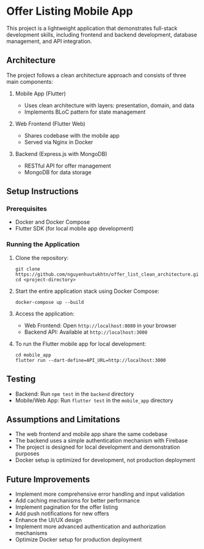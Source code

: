 # Offer Listing Mobile App

This project is a lightweight application that demonstrates full-stack development skills, including frontend and backend development, database management, and API integration.

## Architecture

The project follows a clean architecture approach and consists of three main components:

1. Mobile App (Flutter)
   - Uses clean architecture with layers: presentation, domain, and data
   - Implements BLoC pattern for state management

2. Web Frontend (Flutter Web)
   - Shares codebase with the mobile app
   - Served via Nginx in Docker

3. Backend (Express.js with MongoDB)
   - RESTful API for offer management
   - MongoDB for data storage

## Setup Instructions

### Prerequisites

- Docker and Docker Compose
- Flutter SDK (for local mobile app development)

### Running the Application

1. Clone the repository:
   ```
   git clone https://github.com/nguyenhuutukhtn/offer_list_clean_architecture.git
   cd <project-directory>
   ```

2. Start the entire application stack using Docker Compose:
   ```
   docker-compose up --build
   ```

3. Access the application:
   - Web Frontend: Open `http://localhost:8080` in your browser
   - Backend API: Available at `http://localhost:3000`

4. To run the Flutter mobile app for local development:
   ```
   cd mobile_app
   flutter run --dart-define=API_URL=http://localhost:3000
   ```

## Testing

- Backend: Run `npm test` in the `backend` directory
- Mobile/Web App: Run `flutter test` in the `mobile_app` directory

## Assumptions and Limitations

- The web frontend and mobile app share the same codebase
- The backend uses a simple authentication mechanism with Firebase
- The project is designed for local development and demonstration purposes
- Docker setup is optimized for development, not production deployment

## Future Improvements

- Implement more comprehensive error handling and input validation
- Add caching mechanisms for better performance
- Implement pagination for the offer listing
- Add push notifications for new offers
- Enhance the UI/UX design
- Implement more advanced authentication and authorization mechanisms
- Optimize Docker setup for production deployment
